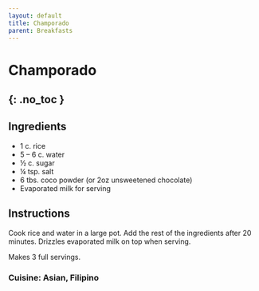 ```yaml
---
layout: default
title: Champorado
parent: Breakfasts
---
```


# Champorado
{: .no_toc }
---

## Ingredients
<ul>
	<li>1 c. rice</li>
	<li>5 – 6 c. water</li>
	<li>½ c. sugar</li>
	<li>¼ tsp. salt</li>
	<li>6 tbs. coco powder (or 2oz unsweetened chocolate)</li>
	<li>Evaporated milk for serving</li>
</ul>

## Instructions
Cook rice and water in a large pot. Add the rest of the ingredients after 20 minutes. Drizzles evaporated milk on top when serving.

Makes 3 full servings.

### Cuisine: Asian, Filipino